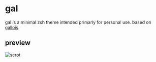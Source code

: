 # gal

gal is a minimal zsh theme intended primarly for personal use. based on [gallois](https://github.com/ohmyzsh/ohmyzsh/commits/master/themes/gallois.zsh-theme).

## preview

![scrot](https://github.com/slowstab/gal/blob/master/assets/scrot.png)
